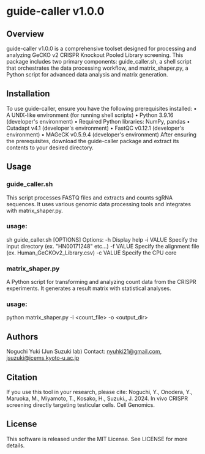 # **guide-caller v1.0.0**
## Overview
guide-caller v1.0.0 is a comprehensive toolset designed for processing and analyzing GeCKO v2 CRISPR Knockout Pooled Library screening.
This package includes two primary components: guide_caller.sh, a shell script that orchestrates the data processing workflow, 
and matrix_shaper.py, a Python script for advanced data analysis and matrix generation.

## Installation
To use guide-caller, ensure you have the following prerequisites installed:
•	A UNIX-like environment (for running shell scripts)
•	Python 3.9.16 (developer's environment)
•	Required Python libraries: NumPy, pandas
•	Cutadapt v4.1 (developer's environment)
•	FastQC v0.12.1 (developer's environment)
•	MAGeCK v0.5.9.4 (developer's environment)
After ensuring the prerequisites, download the guide-caller package and extract its contents to your desired directory.

## Usage
### guide_caller.sh
This script processes FASTQ files and extracts and counts sgRNA sequences. It uses various genomic data processing tools and integrates with matrix_shaper.py.

### usage:
sh guide_caller.sh [OPTIONS]
Options:
  -h          Display help
  -i VALUE    Specify the input directory (ex. "HN00171248" etc...)
  -f VALUE    Specify the alignment file (ex. Human_GeCKOv2_Library.csv)
  -c VALUE    Specify the CPU core

### matrix_shaper.py
A Python script for transforming and analyzing count data from the CRISPR experiments. It generates a result matrix with statistical analyses.

### usage:
python matrix_shaper.py -i <count_file> -o <output_dir>

## Authors
Noguchi Yuki (Jun Suzuki lab)
Contact: nyuhki21@gmail.com, jsuzuki@icems.kyoto-u.ac.jp

## Citation
If you use this tool in your research, please cite:
Noguchi, Y., Onodera, Y., Maruoka, M., Miyamoto, T., Kosako, H., Suzuki., J. 2024. In vivo CRISPR screening directly targeting testicular cells. Cell Genomics.

## License
This software is released under the MIT License. See LICENSE for more details.
